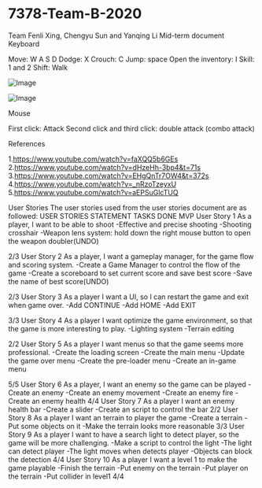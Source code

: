 # 7378-Team-B-2020
Team Fenli Xing, Chengyu Sun and Yanqing Li
Mid-term document
Keyboard




Move: W A S D
Dodge: X
Crouch: C
Jump: space
Open the inventory: I
Skill: 1 and 2
Shift: Walk


![Image](https://user-images.githubusercontent.com/60398584/77210861-6c428380-6ad8-11ea-938b-efe0fc39096b.png)


![Image](https://user-images.githubusercontent.com/60398584/77210852-664ca280-6ad8-11ea-89a1-a6db813b430b.png)






Mouse


First click: Attack
Second click and third click: double attack (combo attack)


References

1.https://www.youtube.com/watch?v=faXQQ5b6GEs
2.https://www.youtube.com/watch?v=dHzeHh-3bp4&t=71s
3.https://www.youtube.com/watch?v=EHgQnTr7OW4&t=372s
4.https://www.youtube.com/watch?v=_nRzoTzeyxU
5.https://www.youtube.com/watch?v=aEPSuGlcTUQ







User Stories
The user stories used from the user stories document are as followed:
USER STORIES	STATEMENT	TASKS DONE	MVP
User Story 1	As a player, I want to be able to shoot	-Effective and precise shooting
-Shooting crosshair
-Weapon lens system: hold down the right mouse button to open the weapon doubler(UNDO)	


2/3
User Story 2	As a player, I want a gameplay manager, for the game flow and scoring system.	-Create a Game Manager to control the flow of the game
-Create a scoreboard
to set current score and save best score
-Save the name of best score(UNDO)	


2/3
User Story 3	As a player I want a UI, so I can restart the game and exit when game over.	-Add CONTINUE
-Add HOME
-Add EXIT	

3/3
User Story 4	As a player I want optimize the game environment, so that the game is more interesting to play.	-Lighting system
-Terrain editing	

2/2
User Story 5	As a player I want menus so that the game seems more professional.	-Create the loading screen
-Create the main menu
-Update the game over menu
-Create the pre-loader menu
-Create an in-game menu	


5/5
User Story 6	As a player, I want an enemy so the game can be played	-Create an enemy
-Create an enemy movement
-Create an enemy fire 
-Create an enemy health	4/4
User Story 7	As  a player I want an enemy health bar 	-Create a slider 
-Create an script to control the bar	2/2
User Story 8	As a player I want an terrain to player the game	-Create a terrain 
-Put some objects on it 
-Make the terrain looks more reasonable 	3/3
User Story 9	As a player I want to have a search light to detect player, so the game will be more challenging.	-Make a script to control the light
-The light can detect player
-The light moves when detects player
-Objects can block the detection	4/4
User Story 10	As a player I want a level 1 to make the game playable 	-Finish the terrain 
-Put enemy on the terrain 
-Put player on the terrain 
-Put collider in level1	4/4
